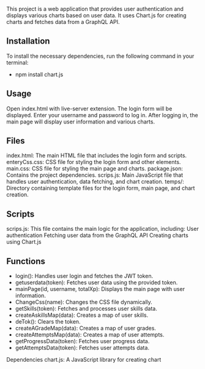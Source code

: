 This project is a web application that provides user authentication and displays various charts based on user data. It uses Chart.js for creating charts and fetches data from a GraphQL API.
## Installation

To install the necessary dependencies, run the following command in your terminal:
 * npm install chart.js

## Usage
Open index.html with live-server extension.
The login form will be displayed. Enter your username and password to log in.
After logging in, the main page will display user information and various charts.

## Files
index.html: The main HTML file that includes the login form and scripts.
enteryCss.css: CSS file for styling the login form and other elements.
main.css: CSS file for styling the main page and charts.
package.json: Contains the project dependencies.
scrips.js: Main JavaScript file that handles user authentication, data fetching, and chart creation.
temps/: Directory containing template files for the login form, main page, and chart creation.

## Scripts
scrips.js: This file contains the main logic for the application, including:
User authentication
Fetching user data from the GraphQL API
Creating charts using Chart.js

## Functions
* login(): Handles user login and fetches the JWT token.
* getuserdata(token): Fetches user data using the provided token.
* mainPage(id, username, totalXp): Displays the main page with user information.
* ChangeCss(name): Changes the CSS file dynamically.
* getSkills(token): Fetches and processes user skills data.
* createAskillsMap(data): Creates a map of user skills.
* deTok(): Clears the token.
* createAGradeMap(data): Creates a map of user grades.
* createAttemptsMap(data): Creates a map of user attempts.
* getProgressData(token): Fetches user progress data.
* getAttemptsData(token): Fetches user attempts data.

Dependencies
chart.js: A JavaScript library for creating chart

